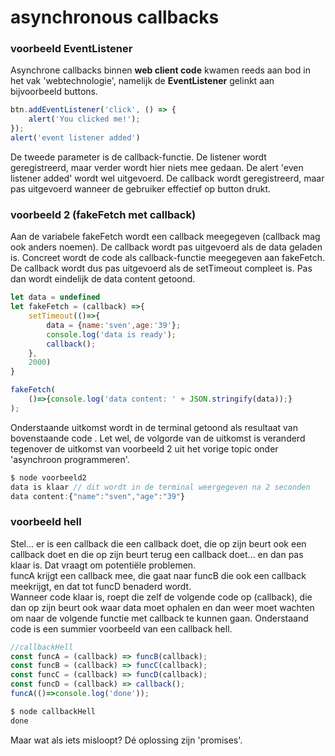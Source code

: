 # asynchronous callbacks

### voorbeeld EventListener

Asynchrone callbacks binnen **web client code** kwamen reeds aan bod in het vak 'webtechnologie', namelijk de **EventListener** gelinkt aan bijvoorbeeld buttons.

```javascript
btn.addEventListener('click', () => {
    alert('You clicked me!');
});
alert('event listener added')
```

De tweede parameter is de callback-functie. De listener wordt geregistreerd, maar verder wordt hier niets mee gedaan. De alert 'even listener added' wordt wel uitgevoerd. De callback wordt geregistreerd, maar pas uitgevoerd wanneer de gebruiker effectief op button drukt.

### voorbeeld 2 \(fakeFetch met callback\)

Aan de variabele fakeFetch wordt een callback meegegeven \(callback mag ook anders noemen\). De callback wordt pas uitgevoerd als de data geladen is. Concreet wordt de code als callback-functie meegegeven aan fakeFetch. De callback wordt dus pas uitgevoerd als de setTimeout compleet is. Pas dan wordt eindelijk de data content getoond.

```javascript
let data = undefined
let fakeFetch = (callback) =>{
    setTimeout(()=>{
        data = {name:'sven',age:'39'};
        console.log('data is ready');
        callback();
    },
    2000)
}

fakeFetch(
    ()=>{console.log('data content: ' + JSON.stringify(data));}
);
```

Onderstaande uitkomst wordt in de terminal getoond als resultaat van bovenstaande code . Let wel, de volgorde van de uitkomst is veranderd tegenover de uitkomst van voorbeeld 2 uit het vorige topic onder 'asynchroon programmeren'.

```javascript
$ node voorbeeld2
data is klaar // dit wordt in de terminal weergegeven na 2 seconden
data content:{"name":"sven","age":"39"}
```

### voorbeeld hell

Stel... er is een callback die een callback doet, die op zijn beurt ook een callback doet en die op zijn beurt terug een callback doet... en dan pas klaar is. Dat vraagt om potentiële problemen.  
funcA krijgt een callback mee, die gaat naar funcB die ook een callback meekrijgt, en dat tot funcD benaderd wordt.  
Wanneer code klaar is, roept die zelf de volgende code op \(callback\), die dan op zijn beurt ook waar data moet ophalen en dan weer moet wachten om naar de volgende functie met callback te kunnen gaan. Onderstaand code is een summier voorbeeld van een callback hell. 

```javascript
//callbackHell
const funcA = (callback) => funcB(callback);
const funcB = (callback) => funcC(callback);
const funcC = (callback) => funcD(callback);
const funcD = (callback) => callback();
funcA(()=>console.log('done'));
```

```javascript
$ node callbackHell
done
```

Maar wat als iets misloopt?  Dé oplossing zijn 'promises'.



